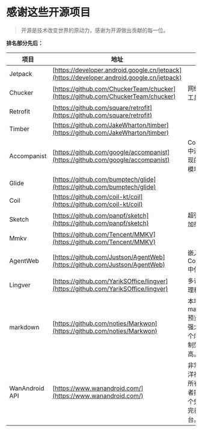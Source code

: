 # 感谢这些开源项目

> 开源是技术改变世界的原动力，感谢为开源做出贡献的每一位。

**排名部分先后：**

| 项目           | 地址                                                         | 备注                                                 |
| -------------- | ------------------------------------------------------------ | ---------------------------------------------------- |
| Jetpack        | [https://developer.android.google.cn/jetpack](https://developer.android.google.cn/jetpack) |                                                      |
| Chucker        | [https://github.com/ChuckerTeam/chucker](https://github.com/ChuckerTeam/chucker) | 网络调试工具                                         |
| Retrofit       | [https://github.com/square/retrofit](https://github.com/square/retrofit) |                                                      |
| Timber         | [https://github.com/JakeWharton/timber](https://github.com/JakeWharton/timber) |                                                      |
| Accompanist    | [https://github.com/google/accompanist](https://github.com/google/accompanist) | Compose中还未实现的功能模块                          |
| Glide          | [https://github.com/bumptech/glide](https://github.com/bumptech/glide) |                                                      |
| Coil           | [https://github.com/coil-kt/coil](https://github.com/coil-kt/coil) |                                                      |
| Sketch         | [https://github.com/panpf/sketch](https://github.com/panpf/sketch) | 超强图片加载库                                       |
| Mmkv           | [https://github.com/Tencent/MMKV](https://github.com/Tencent/MMKV) |                                                      |
| AgentWeb       | [https://github.com/Justson/AgentWeb](https://github.com/Justson/AgentWeb) | 嵌入Compose中使用                                    |
| Lingver        | [https://github.com/YarikSOffice/lingver](https://github.com/YarikSOffice/lingver) | 多语言管理和切换                                     |
| markdown       | [https://github.com/noties/Markwon](https://github.com/noties/Markwon) | 本地markdown预览。很强大的一个库，定制型非常高。     |
| WanAndroid API | [https://www.wanandroid.com/](https://www.wanandroid.com/)   | 非常感谢洋神，为所有学习者提供一个免费、完善的平台。 |

